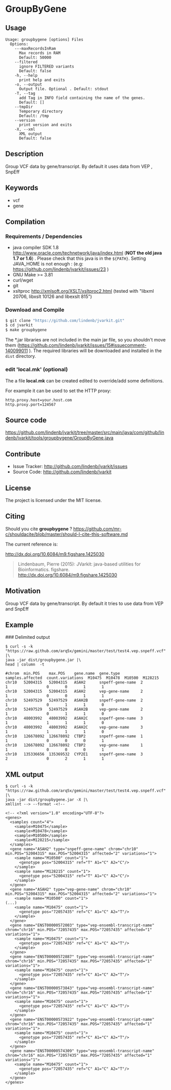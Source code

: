 # GroupByGene


## Usage

```
Usage: groupbygene [options] Files
  Options:
    ---maxRecordsInRam
      Max records in RAM
      Default: 50000
    --filtered
      ignore FILTERED variants
      Default: false
    -h, --help
      print help and exits
    -o, --output
      Output file. Optional . Default: stdout
    -T, --tag
      add Tag in INFO field containing the name of the genes.
      Default: []
    --tmpDir
      Temporary directory
      Default: /tmp
    --version
      print version and exits
    -X, --xml
      XML output
      Default: false

```


## Description

Group VCF data by gene/transcript. By default it uses data from VEP , SnpEff


## Keywords

 * vcf
 * gene


## Compilation

### Requirements / Dependencies

* java compiler SDK 1.8 http://www.oracle.com/technetwork/java/index.html (**NOT the old java 1.7 or 1.6**) . Please check that this java is in the `${PATH}`. Setting JAVA_HOME is not enough : (e.g: https://github.com/lindenb/jvarkit/issues/23 )
* GNU Make >= 3.81
* curl/wget
* git
* xsltproc http://xmlsoft.org/XSLT/xsltproc2.html (tested with "libxml 20706, libxslt 10126 and libexslt 815")


### Download and Compile

```bash
$ git clone "https://github.com/lindenb/jvarkit.git"
$ cd jvarkit
$ make groupbygene
```

The *.jar libraries are not included in the main jar file, so you shouldn't move them (https://github.com/lindenb/jvarkit/issues/15#issuecomment-140099011 ).
The required libraries will be downloaded and installed in the `dist` directory.

### edit 'local.mk' (optional)

The a file **local.mk** can be created edited to override/add some definitions.

For example it can be used to set the HTTP proxy:

```
http.proxy.host=your.host.com
http.proxy.port=124567
```
## Source code 

https://github.com/lindenb/jvarkit/tree/master/src/main/java/com/github/lindenb/jvarkit/tools/groupbygene/GroupByGene.java

## Contribute

- Issue Tracker: http://github.com/lindenb/jvarkit/issues
- Source Code: http://github.com/lindenb/jvarkit

## License

The project is licensed under the MIT license.

## Citing

Should you cite **groupbygene** ? https://github.com/mr-c/shouldacite/blob/master/should-I-cite-this-software.md

The current reference is:

http://dx.doi.org/10.6084/m9.figshare.1425030

> Lindenbaum, Pierre (2015): JVarkit: java-based utilities for Bioinformatics. figshare.
> http://dx.doi.org/10.6084/m9.figshare.1425030


## Motivation

Group VCF data by gene/transcript. By default it tries to use data from VEP and SnpEff

## Example

### Delimited output

```
$ curl -s -k "https://raw.github.com/arq5x/gemini/master/test/test4.vep.snpeff.vcf" |\
java -jar dist/groupbygene.jar |\
head | column  -t

#chrom  min.POS    max.POS    gene.name  gene.type         samples.affected  count.variations  M10475  M10478  M10500  M128215
chr10   52004315   52004315   ASAH2      snpeff-gene-name  2                 1                 0       0       1       1
chr10   52004315   52004315   ASAH2      vep-gene-name     2                 1                 0       0       1       1
chr10   52497529   52497529   ASAH2B     snpeff-gene-name  2                 1                 0       1       1       0
chr10   52497529   52497529   ASAH2B     vep-gene-name     2                 1                 0       1       1       0
chr10   48003992   48003992   ASAH2C     snpeff-gene-name  3                 1                 1       1       1       0
chr10   48003992   48003992   ASAH2C     vep-gene-name     3                 1                 1       1       1       0
chr10   126678092  126678092  CTBP2      snpeff-gene-name  1                 1                 0       0       0       1
chr10   126678092  126678092  CTBP2      vep-gene-name     1                 1                 0       0       0       1
chr10   135336656  135369532  CYP2E1     snpeff-gene-name  3                 2                 0       2       1       1
```

## XML output

```
$ curl -s -k "https://raw.github.com/arq5x/gemini/master/test/test4.vep.snpeff.vcf" |\
java -jar dist/groupbygene.jar -X |\
xmllint --> --format -<!-- 
```


```
<!-- <?xml version="1.0" encoding="UTF-8"?>
<genes>
  <samples count="4">
    <sample>M10475</sample>
    <sample>M10478</sample>
    <sample>M10500</sample>
    <sample>M128215</sample>
  </samples>
  <gene name="ASAH2" type="snpeff-gene-name" chrom="chr10" min.POS="52004315" max.POS="52004315" affected="2" variations="1">
    <sample name="M10500" count="1">
      <genotype pos="52004315" ref="T" A1="C" A2="C"/>
    </sample>
    <sample name="M128215" count="1">
      <genotype pos="52004315" ref="T" A1="C" A2="C"/>
    </sample>
  </gene>
  <gene name="ASAH2" type="vep-gene-name" chrom="chr10" min.POS="52004315" max.POS="52004315" affected="2" variations="1">
    <sample name="M10500" count="1">
(...)
    <sample name="M10475" count="1">
      <genotype pos="72057435" ref="C" A1="C" A2="T"/>
    </sample>
  </gene>
  <gene name="ENST00000572003" type="vep-ensembl-transcript-name" chrom="chr16" min.POS="72057435" max.POS="72057435" affected="1" variations="1">
    <sample name="M10475" count="1">
      <genotype pos="72057435" ref="C" A1="C" A2="T"/>
    </sample>
  </gene>
  <gene name="ENST00000572887" type="vep-ensembl-transcript-name" chrom="chr16" min.POS="72057435" max.POS="72057435" affected="1" variations="1">
    <sample name="M10475" count="1">
      <genotype pos="72057435" ref="C" A1="C" A2="T"/>
    </sample>
  </gene>
  <gene name="ENST00000573843" type="vep-ensembl-transcript-name" chrom="chr16" min.POS="72057435" max.POS="72057435" affected="1" variations="1">
    <sample name="M10475" count="1">
      <genotype pos="72057435" ref="C" A1="C" A2="T"/>
    </sample>
  </gene>
  <gene name="ENST00000573922" type="vep-ensembl-transcript-name" chrom="chr16" min.POS="72057435" max.POS="72057435" affected="1" variations="1">
    <sample name="M10475" count="1">
      <genotype pos="72057435" ref="C" A1="C" A2="T"/>
    </sample>
  </gene>
  <gene name="ENST00000574309" type="vep-ensembl-transcript-name" chrom="chr16" min.POS="72057435" max.POS="72057435" affected="1" variations="1">
    <sample name="M10475" count="1">
      <genotype pos="72057435" ref="C" A1="C" A2="T"/>
    </sample>
  </gene>
</genes>
```


